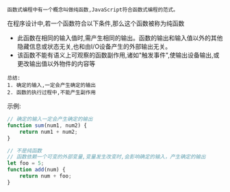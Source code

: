 ``` tip
函数式编程中有一个概念叫做纯函数,JavaScript符合函数式编程的范式。
```

在程序设计中,若一个函数符合以下条件,那么这个函数被称为纯函数
+ 此函数在相同的输入值时,需产生相同的输出。函数的输出和输入值以外的其他隐藏信息或状态无关,也和由I/O设备产生的外部输出无关。
+ 该函数不能有语义上可观察的函数副作用,诸如"触发事件",使输出设备输出,或更改输出值以外物件的内容等

``` danger
总结:
1. 确定的输入,一定会产生确定的输出
2. 函数的执行过程中,不能产生副作用
```

示例:
```js
// 确定的输入一定会产生确定的输出
function sum(num1, num2) {
    return num1 + num2;
}

// 不是纯函数
// 函数依赖一个可变的外部变量,变量发生改变时,会影响确定的输入，产生确定的输出
let foo = 5;
function add(num) {
    return num + foo;
}
```